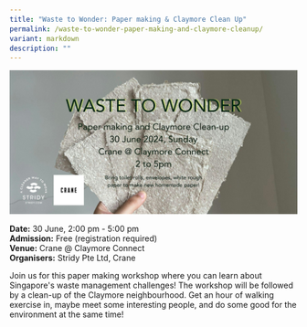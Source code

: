 ```yaml
---
title: "Waste to Wonder: Paper making & Claymore Clean Up"
permalink: /waste-to-wonder-paper-making-and-claymore-cleanup/
variant: markdown
description: ""
---
```

![](/images/Initiatives/waste_to_wonder.jpg)

**Date:** 30 June, 2:00 pm - 5:00 pm<br>
**Admission:** Free (registration required)<br>
**Venue:** Crane @ Claymore Connect<br>
**Organisers:** Stridy Pte Ltd, Crane

Join us for this paper making workshop where you can learn about Singapore's waste management challenges! The workshop will be followed by a clean-up of the Claymore neighbourhood. Get an hour of walking exercise in, maybe meet some interesting people, and do some good for the environment at the same time!